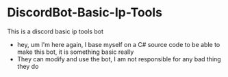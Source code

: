 # DiscordBot-Basic-Ip-Tools
This is a discord basic ip tools bot

- hey, um I'm here again, I base myself on a C# source code to be able to make this bot, it is something basic really
- They can modify and use the bot, I am not responsible for any bad thing they do
